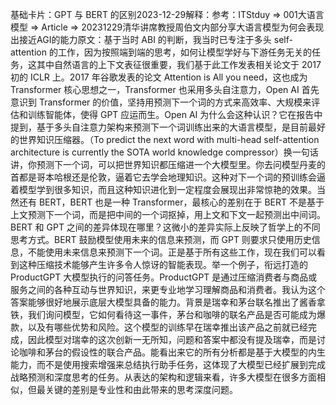 

基础卡片：GPT 与 BERT 的区别2023-12-29解释：参考：ITStduy => 001大语言模型 => Article => 20231229清华讲席教授周伯文内部分享大语言模型为何会表现出接近AGI的能力原文：基于当时 ABI 的判断，我当时已专注于多头 self-attention 的工作，因为按照端到端的思考，如何让模型学好与下游任务无关的任务，这其中自然语言的上下文表征很重要，我们基于此工作发表相关论文于 2017 初的 ICLR 上。2017 年谷歌发表的论文 Attention is All you need，这也成为 Transformer 核心思想之一，Transformer 也采用多头自注意力，Open AI 首先意识到 Transformer 的价值，坚持用预测下一个词的方式来高效率、大规模来评估和训练智能体，使得 GPT 应运而生。Open AI 为什么会这种认识？它在报告中提到，基于多头自注意力架构来预测下一个词训练出来的大语言模型，是目前最好的世界知识压缩器。（To predict the next word with multi-head self-attention architecture is currently the SOTA world knowledge compressor）换一句话讲，你预测下一个词，可以把世界知识都压缩进一个大模型里。你去问模型丹麦的首都是哥本哈根还是伦敦，逼着它去学会地理知识。这种对下一个词的预训练会逼着模型学到很多知识，而且这种知识进化到一定程度会展现出非常惊艳的效果。当然还有 BERT，BERT 也是一种 Transformer，最核心的差别在于 BERT 不是基于上文预测下一个词，而是把中间的一个词抠掉，用上文和下文一起预测出中间词。BERT 和 GPT 之间的差异体现在哪里？这微小的差异实际上反映了哲学上的不同思考方式。BERT 鼓励模型使用未来的信息来预测，而 GPT 则要求只使用历史信息，不能使用未来信息来预测下一个词。正是基于所有这些工作，现在我们可以看到这种压缩技术能够产生许多令人惊讶的智能表现。举一个例子，衔远打造的 ProductGPT 大模型执行的问答任务。ProductGPT 是通过压缩消费者与商品或服务之间的各种互动与世界知识，来更专业地学习理解商品和消费者。我认为这个答案能够很好地展示底层大模型具备的能力。背景是瑞幸和茅台联名推出了酱香拿铁，我们询问模型，它如何看待这一事件，茅台和咖啡的联名产品是否可能成为爆款，以及有哪些优势和风险。这个模型的训练早在瑞幸推出该产品之前就已经完成，因此模型对瑞幸的这次创新一无所知，问题和答案中都没有提及瑞幸，而是讨论咖啡和茅台的假设性的联合产品。能看出来它的所有分析都是基于大模型的内生能力，而不是使用搜索增强来总结执行助手任务，这体现了大模型已经扩展到完成战略预测和深度思考的任务。从表达的架构和逻辑来看，许多大模型在很多方面相似，但最关键的差别是专业性和由此带来的思考深度问题。
